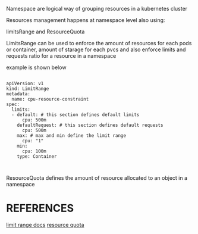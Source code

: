 
Namespace are logical way of grouping resources in a kubernetes cluster

Resources management happens at namespace level also using:

limitsRange and ResourceQuota

LimitsRange can be used to enforce the amount of resources for each pods or container, amount of starage for each pvcs and also enforce limits and requests ratio for a resource in a namespace

example is shown below


```

apiVersion: v1
kind: LimitRange
metadata:
  name: cpu-resource-constraint
spec:
  limits:
  - default: # this section defines default limits
      cpu: 500m
    defaultRequest: # this section defines default requests
      cpu: 500m
    max: # max and min define the limit range
      cpu: "1"
    min:
      cpu: 100m
    type: Container



```

ResourceQuota defines the amount of resource allocated to an object in a namespace


# REFERENCES
[limit range docs](https://kubernetes.io/docs/concepts/policy/limit-range/)
[resource quota](https://kubernetes.io/docs/concepts/policy/resource-quotas/)